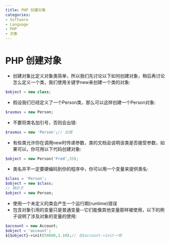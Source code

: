 ```yaml
---
title: PHP 创建对象
categories:
- Software
- Language
- PHP
- 对象
---
```

# PHP 创建对象

- 创建对象比定义对象类简单，所以我们先讨论以下如何创建对象，稍后再讨论怎么定义一个类，我们使用关键字new来创建一个类的对象:

```php
$object = new class;
```

- 假设我们已经定义了一个Person类，那么可以这样创建一个Person对象:

```php
$rasmus = new Person;
```

- 不要将类名加引号，否则会出错:

```php
$rasmus = new 'Person';// 出错
```

- 有些类允许你在调用new时传递参数，类的文档会说明该类是否接受参数，如果可以，你可用以下代码创建对象:

```php
$object = new Person('Fred',35);
```

- 类名并不一定要硬编码到你的程序中，你可以用一个变量来提供类名:

```php
$class = 'Person';
$object = new $class;
// 等价于
$object = new Person;
```

- 使用一个未定义的类会产生一个运行期(runtime)错误
- 包含对象引用的变量只是普通变量--它们能像其他变量那样被使用，以下的例子说明了涉及对象的变量的使用:

```php
$account = new Account;
$object = 'account';
${$object}->init(50000,1.10);// 与$account->init一样
```